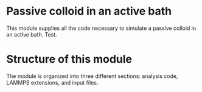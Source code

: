 # Passive colloid in an active bath

This module supplies all the code necessary to simulate a passive colloid in an active bath. Test.

# Structure of this module

The module is organized into three different sections: analysis code, LAMMPS extensions, and input files.
